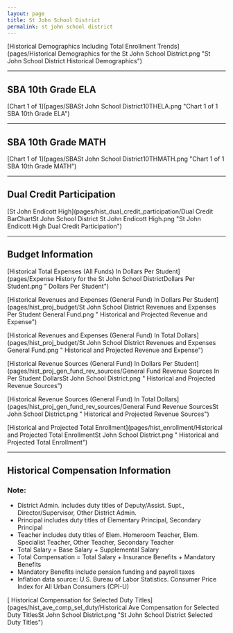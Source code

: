 ```yaml
---
layout: page
title: St John School District
permalink: st john school district
---
```



[Historical Demographics Including Total Enrollment Trends](pages/Historical Demographics for the St John School District.png "St John School District Historical Demographics")

___

## SBA 10th Grade ELA

[Chart 1 of 1](pages/SBASt John School District10THELA.png "Chart 1 of 1 SBA 10th Grade ELA")


___

## SBA 10th Grade MATH

[Chart 1 of 1](pages/SBASt John School District10THMATH.png "Chart 1 of 1 SBA 10th Grade MATH")


___

## Dual Credit Participation

[St John Endicott High](pages/hist_dual_credit_participation/Dual Credit BarChartSt John School District St John Endicott High.png "St John Endicott High Dual Credit Participation")


___

## Budget Information

[Historical Total Expenses (All Funds) In Dollars Per Student](pages/Expense History for the St John School DistrictDollars Per Student.png " Dollars Per Student")

[Historical Revenues and Expenses (General Fund) In Dollars Per Student](pages/hist_proj_budget/St John School District Revenues and Expenses Per Student General Fund.png " Historical and Projected Revenue and Expense")

[Historical Revenues and Expenses (General Fund) In Total Dollars](pages/hist_proj_budget/St John School District Revenues and Expenses General Fund.png " Historical and Projected Revenue and Expense")

[Historical Revenue Sources (General Fund) In Dollars Per Student](pages/hist_proj_gen_fund_rev_sources/General Fund Revenue Sources In Per Student DollarsSt John School District.png " Historical and Projected Revenue Sources")

[Historical Revenue Sources (General Fund) In Total Dollars](pages/hist_proj_gen_fund_rev_sources/General Fund Revenue SourcesSt John School District.png " Historical and Projected Revenue Sources")

[Historical and Projected Total Enrollment](pages/hist_enrollment/Historical and Projected Total EnrollmentSt John School District.png " Historical and Projected Total Enrollment")


___

## Historical Compensation Information
### Note:
- District Admin. includes duty titles of Deputy/Assist. Supt., Director/Supervisor, Other District Admin.
- Principal includes duty titles of Elementary Principal, Secondary Principal
- Teacher includes duty titles of Elem. Homeroom Teacher, Elem. Specialist Teacher, Other Teacher, Secondary Teacher
- Total Salary = Base Salary + Supplemental Salary
- Total Compensation = Total Salary + Insurance Benefits + Mandatory Benefits
- Mandatory Benefits include pension funding and payroll taxes
- Inflation data source: U.S. Bureau of Labor Statistics. Consumer Price Index for All Urban Consumers (CPI-U)

[ Historical Compensation for Selected Duty Titles](pages/hist_ave_comp_sel_duty/Historical Ave Compensation for Selected Duty TitlesSt John School District.png "St John School District Selected Duty Titles")

